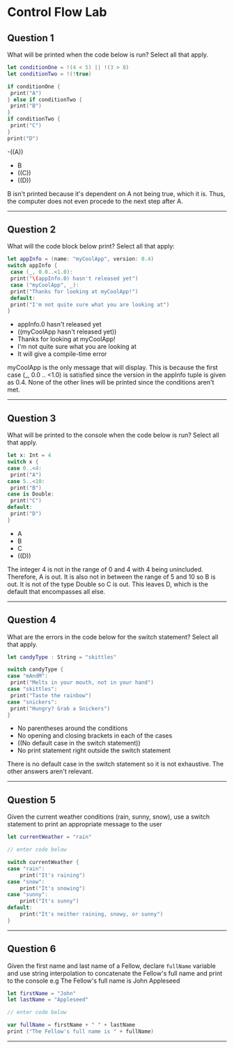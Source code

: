 # Control Flow Lab

## Question 1

What will be printed when the code below is run?  Select all that apply.

```swift
let conditionOne = !(4 < 5) || !(3 > 8)
let conditionTwo = !(!true)

if conditionOne {
 print("A")
} else if conditionTwo {
 print("B")
}
if conditionTwo {
 print("C")
}
print("D")
```
-((A))
- B
- ((C))
- ((D))

B isn't printed because it's dependent on A not being true, which it is. Thus, the computer does not even procede to the next step after A.
***
## Question 2

What will the code block below print?  Select all that apply:

```swift
let appInfo = (name: "myCoolApp", version: 0.4)
switch appInfo {
 case (_, 0.0..<1.0):
 print("\(appInfo.0) hasn't released yet")
 case ("myCoolApp", _):
 print("Thanks for looking at myCoolApp!")
 default:
 print("I'm not quite sure what you are looking at")
}
```

- appInfo.0 hasn't released yet
- ((myCoolApp hasn't released yet))
- Thanks for looking at myCoolApp!
- I'm not quite sure what you are looking at
- It will give a compile-time error


myCoolApp is the only message that will display. This is because the first case (_, 0.0 .. <1.0) is satisfied since the version in the appInfo tuple is given as 0.4. None of the other lines will be printed since the conditions aren't met.
***
## Question 3

What will be printed to the console when the code below is run?  Select all that apply.

```swift
let x: Int = 4
switch x {
case 0..<4:
 print("A")
case 5..<10:
 print("B")
case is Double:
 print("C")
default:
 print("D")
}
```

- A
- B
- C
- ((D))

The integer 4 is not in the range of 0 and 4 with 4 being unincluded. Therefore, A is out. It is also not in between the range of 5 and 10 so B is out. It is not of the type Double so C is out. This leaves D, which is the default that encompasses all else.
***
## Question 4

What are the errors in the code below for the switch statement? Select all that apply.

```swift
let candyType : String = "skittles"

switch candyType {
case "mAndM":
 print("Melts in your mouth, not in your hand")
case "skittles":
 print("Taste the rainbow")
case "snickers":
 print("Hungry? Grab a Snickers")
}
```

- No parentheses around the conditions
- No opening and closing brackets in each of the cases
- ((No default case in the switch statement))
- No print statement right outside the switch statement

There is no default case in the switch statement so it is not exhaustive. The other answers aren't relevant.
***
## Question 5

Given the current weather conditions (rain, sunny, snow), use a switch statement to print an appropriate message to the user

```swift
let currentWeather = "rain"

// enter code below

switch currentWeather {
case "rain":
    print("It's raining")
case "snow":
    print("It's snowing")
case "sunny":
    print("It's sunny")
default:
    print("It's neither raining, snowy, or sunny")
}

```

***
## Question 6

Given the first name and last name of a Fellow, declare `fullName` variable and use string interpolation to concatenate the Fellow's full name and print to the console e.g The Fellow's full name is John Appleseed

```swift
let firstName = "John"
let lastName = "Appleseed"

// enter code below

var fullName = firstName + " " + lastName
print ("The Fellow's full name is " + fullName)

```

***
